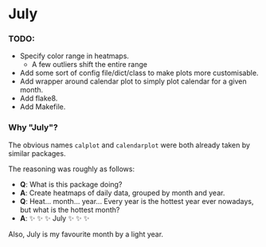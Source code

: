 # July

### TODO: 
- Specify color range in heatmaps. 
  - A few outliers shift the entire range
- Add some sort of config file/dict/class to make plots more customisable.
- Add wrapper around calendar plot to simply plot calendar for a given month.
- Add flake8.
- Add Makefile.


### Why "July"?
The obvious names `calplot` and `calendarplot` were both already taken by similar packages.

The reasoning was roughly as follows:
- **Q**: What is this package doing?
- **A**: Create heatmaps of daily data, grouped by month and year.
- **Q**: Heat... month... year... Every year is the hottest year ever nowadays, but what is the hottest month?
- **A**: :sparkles: :sparkles: :sparkles: July :sparkles: :sparkles: :sparkles:  

Also, July is my favourite month by a light year.

